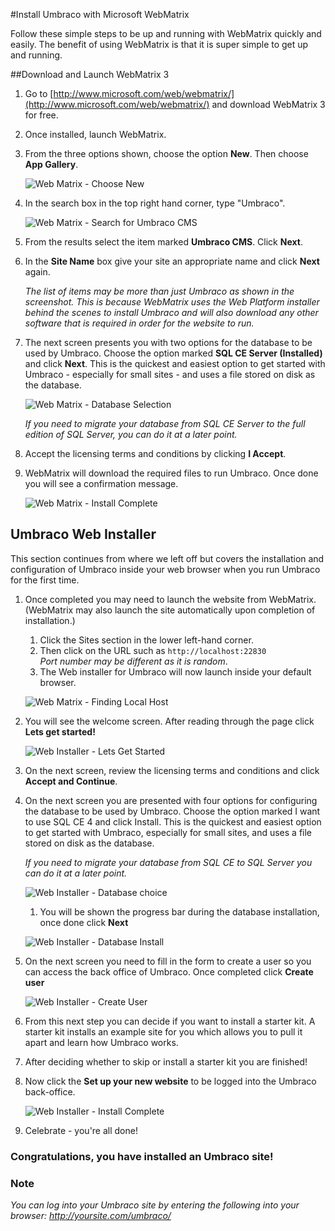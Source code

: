 #Install Umbraco with Microsoft WebMatrix

Follow these simple steps to be up and running with WebMatrix quickly and easily. The benefit of using WebMatrix is that it is super simple to get up and running.

##Download and Launch WebMatrix 3

1. Go to [http://www.microsoft.com/web/webmatrix/](http://www.microsoft.com/web/webmatrix/) and download WebMatrix 3 for free.

1. Once installed, launch WebMatrix.

1. From the three options shown, choose the option **New**. Then choose **App Gallery**.

	![Web Matrix - Choose New](images/WebMatrix/webmatrix3-start.PNG?raw=true)

1. In the search box in the top right hand corner, type "Umbraco".

	![Web Matrix - Search for Umbraco CMS](images/WebMatrix/webmatrix-search.PNG?raw=true)

1. From the results select the item marked **Umbraco CMS**. Click **Next**.

1. In the **Site Name** box give your site an appropriate name and click **Next** again.

	*The list of items may be more than just Umbraco as shown in the screenshot. This is because WebMatrix uses the Web Platform installer behind the scenes to install Umbraco and will also download any other software that is required in order for the website to run.*

1. The next screen presents you with two options for the database to be used by Umbraco. Choose the option marked **SQL CE Server (Installed)** and click **Next**. This is the quickest and easiest option to get started with Umbraco - especially for small sites - and uses a file stored on disk as the database.
	
	![Web Matrix - Database Selection](images/WebMatrix/webmatrix3-database.PNG?raw=true)
	
	*If you need to migrate your database from SQL CE Server to the full edition of SQL Server, you can do it at a later point.*
	
1. Accept the licensing terms and conditions by clicking **I Accept**.
	
1. WebMatrix will download the required files to run Umbraco. Once done you will see a confirmation message.

	![Web Matrix - Install Complete](images/WebMatrix/webmatrix3-install-complete.PNG?raw=true)

## Umbraco Web Installer
This section continues from where we left off but covers the installation and configuration of Umbraco inside your web browser when you run Umbraco for the first time.
	
1. Once completed you may need to launch the website from WebMatrix. (WebMatrix may also launch the site automatically upon completion of installation.)
	1. Click the Sites section in the lower left-hand corner.
	1. Then click on the URL such as `http://localhost:22830`<br/>*Port number may be different as it is random*.
	1. The Web installer for Umbraco will now launch inside your default browser.

	![Web Matrix - Finding Local Host](images/WebMatrix/webmatrix3-localhost.PNG?raw=true)
	
1. You will see the welcome screen. After reading through the page click **Lets get started!**

	![Web Installer - Lets Get Started](images/WebMatrix/web-start.png?raw=true)
	
1. On the next screen, review the licensing terms and conditions and click **Accept and Continue**.
	
1. On the next screen you are presented with four options for configuring the database to be used by Umbraco. Choose the option marked I want to use SQL CE 4 and click Install. This is the quickest and easiest option to get started with Umbraco, especially for small sites, and uses a file stored on disk as the database.

	*If you need to migrate your database from SQL CE to SQL Server you can do it at a later point.*
	
	![Web Installer - Database choice](images/WebMatrix/web-db-CE.png?raw=true)

	1. You will be shown the progress bar during the database installation, once done click **Next**

	![Web Installer - Database Install](images/WebMatrix/web-db-install.png?raw=true)
	
1. On the next screen you need to fill in the form to create a user so you can access the back office of Umbraco. Once completed click **Create user**

	![Web Installer - Create User](images/WebMatrix/web-user.png?raw=true)
	
1.  From this next step you can decide if you want to install a starter kit. A starter kit installs an example site for you which allows you to pull it apart and learn how Umbraco works.

1. After deciding whether to skip or install a starter kit you are finished!
	
1. Now click the **Set up your new website** to be logged into the Umbraco back-office.

	![Web Installer - Install Complete](images/WebMatrix/web-finish.png?raw=true)
	
1. Celebrate - you're all done! 

### Congratulations, you have installed an Umbraco site!

### Note
*You can log into your Umbraco site by entering the following into your browser: http://yoursite.com/umbraco/*